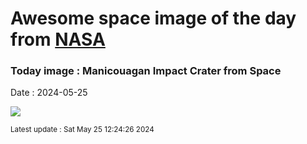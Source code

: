 
# Awesome space image of the day from [NASA](https://api.nasa.gov/)

### Today image : Manicouagan Impact Crater from Space
Date : 2024-05-25

![](https://apod.nasa.gov/apod/image/2405/iss059e019043_1024.jpg)

<small>Latest update : Sat May 25 12:24:26 2024</small>
        